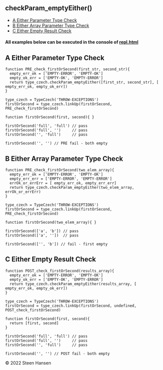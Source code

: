 

## checkParam_emptyEither()

  -  [A Either Parameter Type Check](#A)
  -  [B Either Array Parameter Type Check](#B)
  -  [C Either Empty Result Check](#C)

#### All examples below can be executed in the console of [repl.html](../../test-collection/repl.html)

## A Either Parameter Type Check<a name="A"></a>
  
```
function PRE_check_firstOrSecond(first_str, second_str){
  empty_err_ok = ['EMPTY-ERROR', 'EMPTY-OK']
  empty_ok_err = ['EMPTY-OK', 'EMPTY-ERROR']
  return type_czech.checkParam_emptyEither([first_str, second_str], [ empty_err_ok, empty_ok_err])
}

type_czech = TypeCzech('THROW-EXCEPTIONS')
firstOrSecond = type_czech.linkUp(firstOrSecond, PRE_check_firstOrSecond) 

function firstOrSecond(first, second){ }

firstOrSecond('full', 'full') // pass
firstOrSecond('full', '')     // pass
firstOrSecond('', 'full')     // pass

firstOrSecond('', '') // PRE fail - both empty

```

## B Either Array Parameter Type Check<a name="B"></a>
  
```
function PRE_check_firstOrSecond(two_elem_array){
  empty_err_ok = ['EMPTY-ERROR', 'EMPTY-OK']
  empty_err_err = ['EMPTY-ERROR', 'EMPTY-ERROR']
  errOk_or_errErr = [ empty_err_ok, empty_err_err]
  return type_czech.checkParam_emptyEither(two_elem_array, errOk_or_errErr)
}

type_czech = TypeCzech('THROW-EXCEPTIONS')
firstOrSecond = type_czech.linkUp(firstOrSecond, PRE_check_firstOrSecond) 

function firstOrSecond(two_elem_array){ }

firstOrSecond(['a', 'b']) // pass
firstOrSecond(['a', ''])  // pass

firstOrSecond(['', 'b']) // fail - first empty

```







## C Either Empty Result Check<a name="C"></a>
  
```
function POST_check_firstOrSecond(results_array){
  empty_err_ok = ['EMPTY-ERROR', 'EMPTY-OK']
  empty_ok_err = ['EMPTY-OK', 'EMPTY-ERROR']
  return type_czech.checkParam_emptyEither(results_array, [ empty_err_ok, empty_ok_err]) 
}

type_czech = TypeCzech('THROW-EXCEPTIONS')
firstOrSecond = type_czech.linkUp(firstOrSecond, undefined, POST_check_firstOrSecond) 

function firstOrSecond(first, second){
  return [first, second]
}

firstOrSecond('full', 'full') // pass
firstOrSecond('full', '')     // pass
firstOrSecond('', 'full')     // pass

firstOrSecond('', '') // POST fail - both empty
```



&copy; 2022 Steen Hansen

